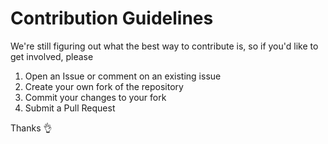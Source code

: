 # Contribution Guidelines

We're still figuring out what the best way to contribute is, so if you'd like to get involved, please

1. Open an Issue or comment on an existing issue
2. Create your own fork of the repository 
3. Commit your changes to your fork 
4. Submit a Pull Request

Thanks 👌
